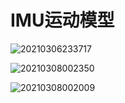 # IMU运动模型

![20210306233717](https://cdn.jsdelivr.net/gh/HViktorTsoi/gitnote-image@master/PicGo/20210306233717.png)

![20210308002350](https://cdn.jsdelivr.net/gh/HViktorTsoi/gitnote-image@master/PicGo/20210308002350.png)


![20210308002009](https://cdn.jsdelivr.net/gh/HViktorTsoi/gitnote-image@master/PicGo/20210308002009.png)